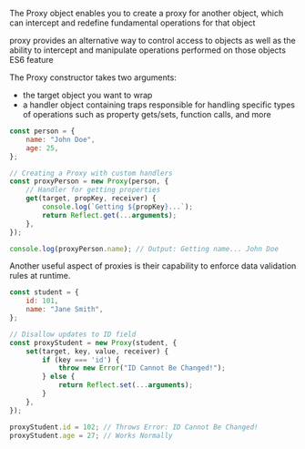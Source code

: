 The Proxy object enables you to create a proxy for another object,
which can intercept and redefine fundamental operations for that object

proxy provides an alternative way to control access to objects
as well as the ability to intercept and manipulate operations performed on those objects
ES6 feature

The Proxy constructor takes two arguments:
- the target object you want to wrap
- a handler object containing traps responsible for handling specific types of operations such as property gets/sets, function calls, and more

```js
const person = {
    name: "John Doe",
    age: 25,
};

// Creating a Proxy with custom handlers
const proxyPerson = new Proxy(person, {
    // Handler for getting properties
    get(target, propKey, receiver) {
        console.log(`Getting ${propKey}...`);
        return Reflect.get(...arguments);
    },
});

console.log(proxyPerson.name); // Output: Getting name... John Doe
```

Another useful aspect of proxies is their capability to enforce data validation rules at runtime.

```js
const student = {
    id: 101,
    name: "Jane Smith",
};

// Disallow updates to ID field
const proxyStudent = new Proxy(student, {
    set(target, key, value, receiver) {
        if (key === 'id') {
            throw new Error("ID Cannot Be Changed!");
        } else {
            return Reflect.set(...arguments);
        }
    },
});

proxyStudent.id = 102; // Throws Error: ID Cannot Be Changed!
proxyStudent.age = 27; // Works Normally
```